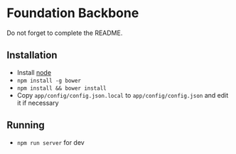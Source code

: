 # Foundation Backbone

Do not forget to complete the README.

## Installation

- Install [node](http://nodejs.org)
- `npm install -g bower`
- `npm install && bower install`
- Copy `app/config/config.json.local` to `app/config/config.json` and edit it if necessary

## Running

- `npm run server` for dev
